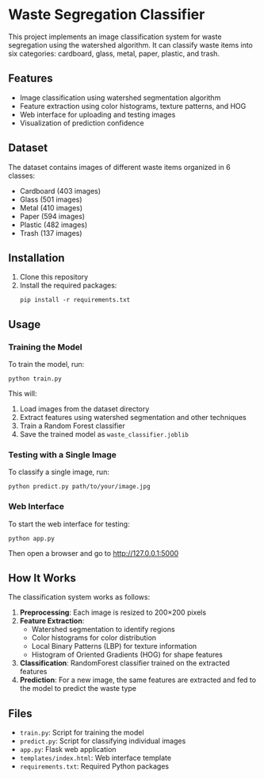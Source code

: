 # Waste Segregation Classifier

This project implements an image classification system for waste segregation using the watershed algorithm. It can classify waste items into six categories: cardboard, glass, metal, paper, plastic, and trash.

## Features

- Image classification using watershed segmentation algorithm
- Feature extraction using color histograms, texture patterns, and HOG
- Web interface for uploading and testing images
- Visualization of prediction confidence

## Dataset

The dataset contains images of different waste items organized in 6 classes:
- Cardboard (403 images)
- Glass (501 images)
- Metal (410 images)
- Paper (594 images)
- Plastic (482 images)
- Trash (137 images)

## Installation

1. Clone this repository
2. Install the required packages:
   ```
   pip install -r requirements.txt
   ```

## Usage

### Training the Model

To train the model, run:
```
python train.py
```

This will:
1. Load images from the dataset directory
2. Extract features using watershed segmentation and other techniques
3. Train a Random Forest classifier
4. Save the trained model as `waste_classifier.joblib`

### Testing with a Single Image

To classify a single image, run:
```
python predict.py path/to/your/image.jpg
```

### Web Interface

To start the web interface for testing:
```
python app.py
```

Then open a browser and go to http://127.0.0.1:5000

## How It Works

The classification system works as follows:

1. **Preprocessing**: Each image is resized to 200×200 pixels
2. **Feature Extraction**:
   - Watershed segmentation to identify regions
   - Color histograms for color distribution
   - Local Binary Patterns (LBP) for texture information
   - Histogram of Oriented Gradients (HOG) for shape features
3. **Classification**: RandomForest classifier trained on the extracted features
4. **Prediction**: For a new image, the same features are extracted and fed to the model to predict the waste type

## Files

- `train.py`: Script for training the model
- `predict.py`: Script for classifying individual images
- `app.py`: Flask web application
- `templates/index.html`: Web interface template
- `requirements.txt`: Required Python packages
